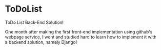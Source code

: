 # ToDoList
ToDo List Back-End Solution!

One month after making the first front-end implementation using github's webpage service,
I went and studied hard to learn how to implement it with a backend solution, namely Django!
